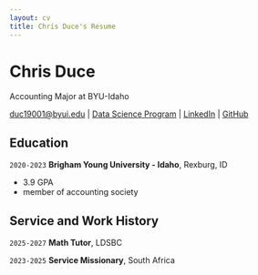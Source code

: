 ```yaml
---
layout: cv
title: Chris Duce's Resume
---
```

# Chris Duce
Accounting Major at BYU-Idaho

<div id="webaddress">
<a href="duc19001">duc19001@byui.edu</a>
| <a href="https://byuidatascience.github.io/development.html">Data Science Program</a>
| <a href="https://www.linkedin.com/in/chris-duce/">LinkedIn</a>
| <a href="https://github.com/byuids-resumes">GitHub</a>
</div>

<!-- https://www.monique.tech/the-art-of-markdown -->

## Education

`2020-2023`
__Brigham Young University - Idaho__, Rexburg, ID

- 3.9  GPA
- member of accounting society


## Service and Work History

`2025-2027`
__Math Tutor__, LDSBC


`2023-2025`
__Service Missionary__, South Africa



<!-- ### Footer

Last updated: May 2013 -->


